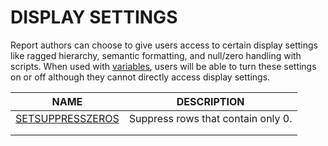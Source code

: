# DISPLAY SETTINGS

Report authors can choose to give users access to certain display settings like ragged hierarchy, semantic formatting, and null/zero handling with scripts. When used with [variables](../../../working-with-inforiver/18.-variables/), users will be able to turn these settings on or off although they cannot directly access display settings.

| NAME                                    | DESCRIPTION                        |
| --------------------------------------- | ---------------------------------- |
| [SETSUPPRESSZEROS](setsuppresszeros.md) | Suppress rows that contain only 0. |
|                                         |                                    |
|                                         |                                    |
